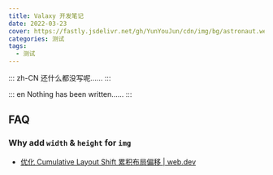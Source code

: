 ```yaml
---
title: Valaxy 开发笔记
date: 2022-03-23
cover: https://fastly.jsdelivr.net/gh/YunYouJun/cdn/img/bg/astronaut.webp
categories: 测试
tags:
  - 测试
---
```


::: zh-CN
还什么都没写呢……
:::

::: en
Nothing has been written……
:::

<!-- more -->

## FAQ


### Why add `width` & `height` for `img`

- [优化 Cumulative Layout Shift 累积布局偏移 | web.dev](https://web.dev/optimize-cls/?utm_source=lighthouse&utm_medium=devtools#images-without-dimensions)

